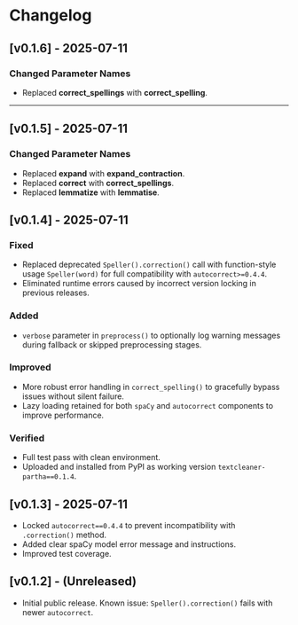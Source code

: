 # Changelog


## [v0.1.6] - 2025-07-11

### Changed Parameter Names
- Replaced **correct_spellings** with **correct_spelling**.

---

## [v0.1.5] - 2025-07-11

### Changed Parameter Names
- Replaced **expand** with **expand_contraction**.
- Replaced **correct** with **correct_spellings**.
- Replaced **lemmatize** with **lemmatise**.

## [v0.1.4] - 2025-07-11
### Fixed
- Replaced deprecated `Speller().correction()` call with function-style usage `Speller(word)` for full compatibility with `autocorrect>=0.4.4`.
- Eliminated runtime errors caused by incorrect version locking in previous releases.

### Added
- `verbose` parameter in `preprocess()` to optionally log warning messages during fallback or skipped preprocessing stages.

### Improved
- More robust error handling in `correct_spelling()` to gracefully bypass issues without silent failure.
- Lazy loading retained for both `spaCy` and `autocorrect` components to improve performance.

### Verified
- Full test pass with clean environment.
- Uploaded and installed from PyPI as working version `textcleaner-partha==0.1.4`.

## [v0.1.3] - 2025-07-11
- Locked `autocorrect==0.4.4` to prevent incompatibility with `.correction()` method.
- Added clear spaCy model error message and instructions.
- Improved test coverage.

## [v0.1.2] - (Unreleased)
- Initial public release. Known issue: `Speller().correction()` fails with newer `autocorrect`.